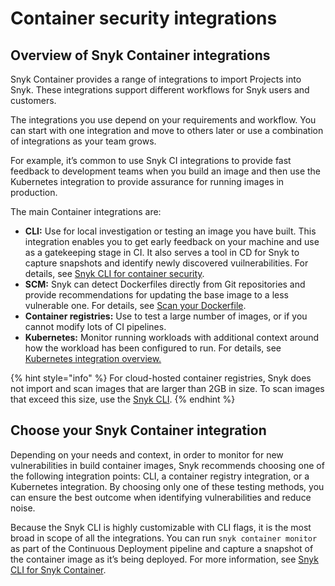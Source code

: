 # Container security integrations

## Overview of Snyk Container integrations

Snyk Container provides a range of integrations to import Projects into Snyk. These integrations support different workflows for Snyk users and customers.

The integrations you use depend on your requirements and workflow. You can start with one integration and move to others later or use a combination of integrations as your team grows.

For example, it’s common to use Snyk CI integrations to provide fast feedback to development teams when you build an image and then use the Kubernetes integration to provide assurance for running images in production.

The main Container integrations are:

* **CLI:** Use for local investigation or testing an image you have built. This integration enables you to get early feedback on your machine and use as a gatekeeping stage in CI. It also serves a tool in CD for Snyk to capture snapshots and identify newly discovered vuilnerabilities. For details, see [Snyk CLI for container security](../../snyk-cli/scan-and-maintain-projects-using-the-cli/snyk-cli-for-snyk-container/).
* **SCM:** Snyk can detect Dockerfiles directly from Git repositories and provide recommendations for updating the base image to a less vulnerable one. For details, see [Scan your Dockerfile](../../scan-with-snyk/snyk-container/scan-your-dockerfile/).
* **Container registries:** Use to test a large number of images, or if you cannot modify lots of CI pipelines.
* **Kubernetes:** Monitor running workloads with additional context around how the workload has been configured to run. For details, see [Kubernetes integration overview.](../../scan-using-snyk/snyk-container/container-security-integrations/integrate-with-kubernetes/overview-of-the-kubernetes-integration/)

{% hint style="info" %}
For cloud-hosted container registries, Snyk does not import and scan images that are larger than 2GB in size. To scan images that exceed this size, use the [Snyk CLI](../../snyk-cli/scan-and-maintain-projects-using-the-cli/snyk-cli-for-snyk-container/).
{% endhint %}

## Choose your Snyk Container integration&#x20;

Depending on your needs and context, in order to monitor for new vulnerabilities in build container images, Snyk recommends choosing one of the following integration points: CLI, a container registry integration, or a Kubernetes integration. By choosing only one of these testing methods, you can ensure the best outcome when identifying vulnerabilities and reduce noise.

Because the Snyk CLI is highly customizable with CLI flags, it is the most broad in scope of all the integrations. You can run `snyk container monitor` as part of the Continuous Deployment pipeline and capture a snapshot of the container image as it’s being deployed. For more information, see [Snyk CLI for Snyk Container](../../snyk-cli/scan-and-maintain-projects-using-the-cli/snyk-cli-for-snyk-container/).

